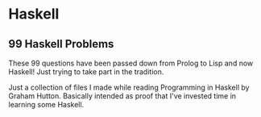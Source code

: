 # Haskell

## 99 Haskell Problems
These 99 questions have been passed down from Prolog to Lisp and now Haskell! Just trying to take part in the tradition.

Just a collection of files I made while reading Programming in Haskell by Graham Hutton. Basically intended as proof that I've invested time in learning some Haskell.
